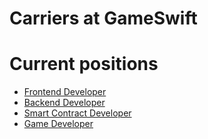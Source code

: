 Carriers at GameSwift
===

# Current positions

- [Frontend Developer](./FRONTEND-DEVELOPER.md)
- [Backend Developer](./BACKEND-DEVELOPER.md)
- [Smart Contract Developer](./SMARTCONTRACT-DEVELOPER.md)
- [Game Developer](./GAME-DEVELOPER.md)
